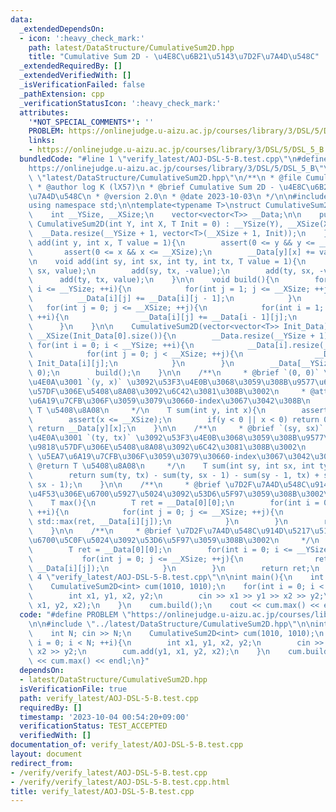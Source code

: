 ```yaml
---
data:
  _extendedDependsOn:
  - icon: ':heavy_check_mark:'
    path: latest/DataStructure/CumulativeSum2D.hpp
    title: "Cumulative Sum 2D - \u4E8C\u6B21\u5143\u7D2F\u7A4D\u548C"
  _extendedRequiredBy: []
  _extendedVerifiedWith: []
  _isVerificationFailed: false
  _pathExtension: cpp
  _verificationStatusIcon: ':heavy_check_mark:'
  attributes:
    '*NOT_SPECIAL_COMMENTS*': ''
    PROBLEM: https://onlinejudge.u-aizu.ac.jp/courses/library/3/DSL/5/DSL_5_B
    links:
    - https://onlinejudge.u-aizu.ac.jp/courses/library/3/DSL/5/DSL_5_B
  bundledCode: "#line 1 \"verify_latest/AOJ-DSL-5-B.test.cpp\"\n#define PROBLEM \"\
    https://onlinejudge.u-aizu.ac.jp/courses/library/3/DSL/5/DSL_5_B\"\n\n#line 1\
    \ \"latest/DataStructure/CumulativeSum2D.hpp\"\n/**\n * @file CumulativeSum2D.hpp\n\
    \ * @author log K (lX57)\n * @brief Cumulative Sum 2D - \u4E8C\u6B21\u5143\u7D2F\
    \u7A4D\u548C\n * @version 2.0\n * @date 2023-10-03\n */\n\n#include <bits/stdc++.h>\n\
    using namespace std;\n\ntemplate<typename T>\nstruct CumulativeSum2D{\n    private:\n\
    \    int __YSize, __XSize;\n    vector<vector<T>> __Data;\n\n    public:\n   \
    \ CumulativeSum2D(int Y, int X, T Init = 0) : __YSize(Y), __XSize(X){\n      \
    \  __Data.resize(__YSize + 1, vector<T>(__XSize + 1, Init));\n    }\n\n    void\
    \ add(int y, int x, T value = 1){\n        assert(0 <= y && y <= __YSize);\n \
    \       assert(0 <= x && x <= __XSize);\n        __Data[y][x] += value;\n    }\n\
    \n    void add(int sy, int sx, int ty, int tx, T value = 1){\n        add(sy,\
    \ sx, value);\n        add(sy, tx, -value);\n        add(ty, sx, -value);\n  \
    \      add(ty, tx, value);\n    }\n\n    void build(){\n        for(int i = 0;\
    \ i <= __YSize; ++i){\n            for(int j = 1; j <= __XSize; ++j){\n      \
    \          __Data[i][j] += __Data[i][j - 1];\n            }\n        }\n     \
    \   for(int j = 0; j <= __XSize; ++j){\n            for(int i = 1; i <= __YSize;\
    \ ++i){\n                __Data[i][j] += __Data[i - 1][j];\n            }\n  \
    \      }\n    }\n\n    CumulativeSum2D(vector<vector<T>> Init_Data) : __YSize(Init_Data.size()),\
    \ __XSize(Init_Data[0].size()){\n        __Data.resize(__YSize + 1);\n       \
    \ for(int i = 0; i < __YSize; ++i){\n            __Data[i].resize(__XSize + 1);\n\
    \            for(int j = 0; j < __XSize; ++j){\n                __Data[i][j] =\
    \ Init_Data[i][j];\n            }\n        }\n        __Data[__YSize].resize(__XSize,\
    \ 0);\n        build();\n    }\n\n    /**\n     * @brief `(0, 0)` \u3092\u5DE6\
    \u4E0A\u3001 `(y, x)` \u3092\u53F3\u4E0B\u3068\u3059\u308B\u9577\u65B9\u5F62\u9818\
    \u57DF\u306E\u5408\u8A08\u3092\u6C42\u3081\u308B\u3002\n     * @attention \u5EA7\
    \u6A19\u7CFB\u306F\u3059\u3079\u30660-index\u3067\u3042\u308B\n     * @return\
    \ T \u5408\u8A08\n     */\n    T sum(int y, int x){\n        assert(y <= __YSize);\n\
    \        assert(x <= __XSize);\n        if(y < 0 || x < 0) return 0;\n       \
    \ return __Data[y][x];\n    }\n\n    /**\n     * @brief `(sy, sx)` \u3092\u5DE6\
    \u4E0A\u3001 `(ty, tx)` \u3092\u53F3\u4E0B\u3068\u3059\u308B\u9577\u65B9\u5F62\
    \u9818\u57DF\u306E\u5408\u8A08\u3092\u6C42\u3081\u308B\u3002\n     * @attention\
    \ \u5EA7\u6A19\u7CFB\u306F\u3059\u3079\u30660-index\u3067\u3042\u308B\n     *\
    \ @return T \u5408\u8A08\n     */\n    T sum(int sy, int sx, int ty, int tx){\n\
    \        return sum(ty, tx) - sum(ty, sx - 1) - sum(sy - 1, tx) + sum(sy - 1,\
    \ sx - 1);\n    }\n\n    /**\n     * @brief \u7D2F\u7A4D\u548C\u914D\u5217\u5168\
    \u4F53\u306E\u6700\u5927\u5024\u3092\u53D6\u5F97\u3059\u308B\u3002\n     */\n\
    \    T max(){\n        T ret = __Data[0][0];\n        for(int i = 0; i <= __YSize;\
    \ ++i){\n            for(int j = 0; j <= __XSize; ++j){\n                ret =\
    \ std::max(ret, __Data[i][j]);\n            }\n        }\n        return ret;\n\
    \    }\n\n    /**\n     * @brief \u7D2F\u7A4D\u548C\u914D\u5217\u5168\u4F53\u306E\
    \u6700\u5C0F\u5024\u3092\u53D6\u5F97\u3059\u308B\u3002\n     */\n    T min(){\n\
    \        T ret = __Data[0][0];\n        for(int i = 0; i <= __YSize; ++i){\n \
    \           for(int j = 0; j <= __XSize; ++j){\n                ret = std::min(ret,\
    \ __Data[i][j]);\n            }\n        }\n        return ret;\n    }\n};\n#line\
    \ 4 \"verify_latest/AOJ-DSL-5-B.test.cpp\"\n\nint main(){\n    int N; cin >> N;\n\
    \    CumulativeSum2D<int> cum(1010, 1010);\n    for(int i = 0; i < N; ++i){\n\
    \        int x1, y1, x2, y2;\n        cin >> x1 >> y1 >> x2 >> y2;\n        cum.add(y1,\
    \ x1, y2, x2);\n    }\n    cum.build();\n    cout << cum.max() << endl;\n}\n"
  code: "#define PROBLEM \"https://onlinejudge.u-aizu.ac.jp/courses/library/3/DSL/5/DSL_5_B\"\
    \n\n#include \"../latest/DataStructure/CumulativeSum2D.hpp\"\n\nint main(){\n\
    \    int N; cin >> N;\n    CumulativeSum2D<int> cum(1010, 1010);\n    for(int\
    \ i = 0; i < N; ++i){\n        int x1, y1, x2, y2;\n        cin >> x1 >> y1 >>\
    \ x2 >> y2;\n        cum.add(y1, x1, y2, x2);\n    }\n    cum.build();\n    cout\
    \ << cum.max() << endl;\n}"
  dependsOn:
  - latest/DataStructure/CumulativeSum2D.hpp
  isVerificationFile: true
  path: verify_latest/AOJ-DSL-5-B.test.cpp
  requiredBy: []
  timestamp: '2023-10-04 00:54:20+09:00'
  verificationStatus: TEST_ACCEPTED
  verifiedWith: []
documentation_of: verify_latest/AOJ-DSL-5-B.test.cpp
layout: document
redirect_from:
- /verify/verify_latest/AOJ-DSL-5-B.test.cpp
- /verify/verify_latest/AOJ-DSL-5-B.test.cpp.html
title: verify_latest/AOJ-DSL-5-B.test.cpp
---
```

